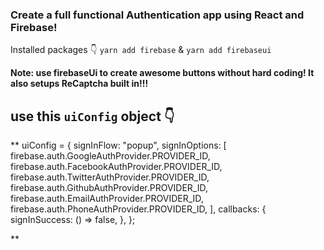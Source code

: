 ### Create a full functional Authentication app using React and Firebase!

Installed packages 👇
`yarn add firebase` & `yarn add firebaseui`

**Note: use firebaseUi to create awesome buttons without hard coding! It also setups ReCaptcha built in!!!**

## use this `uiConfig` object 👇

\*\*
uiConfig = {
signInFlow: "popup",
signInOptions: [
firebase.auth.GoogleAuthProvider.PROVIDER_ID,
firebase.auth.FacebookAuthProvider.PROVIDER_ID,
firebase.auth.TwitterAuthProvider.PROVIDER_ID,
firebase.auth.GithubAuthProvider.PROVIDER_ID,
firebase.auth.EmailAuthProvider.PROVIDER_ID,
firebase.auth.PhoneAuthProvider.PROVIDER_ID,
],
callbacks: {
signInSuccess: () => false,
},
};

\*\*
